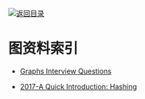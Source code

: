[![返回目录](https://parg.co/UGo)](https://github.com/wxyyxc1992/Awesome-Reference)

# 图资料索引

* [Graphs Interview Questions](http://www.techiedelight.com/graphs-interview-questions/)

- [2017-A Quick Introduction: Hashing](https://hackernoon.com/a-quick-introduction-hashing-c32d1dc91871)
